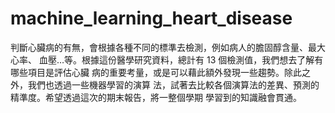 # machine_learning_heart_disease
判斷心臟病的有無，會根據各種不同的標準去檢測，例如病人的膽固醇含量、最大心率、 血壓…等。根據這份醫學研究資料，總計有 13 個檢測值，我們想去了解有哪些項目是評估心臟 病的重要考量，或是可以藉此額外發現一些趨勢。除此之外，我們也透過一些機器學習的演算 法，試著去比較各個演算法的差異、預測的精準度。希望透過這次的期末報告，將一整個學期 學習到的知識融會貫通。 

